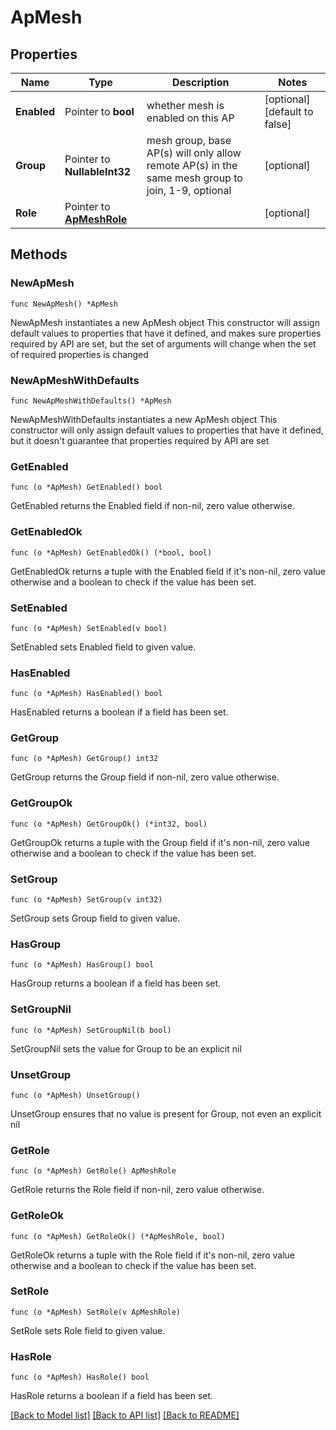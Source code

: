 # ApMesh

## Properties

Name | Type | Description | Notes
------------ | ------------- | ------------- | -------------
**Enabled** | Pointer to **bool** | whether mesh is enabled on this AP | [optional] [default to false]
**Group** | Pointer to **NullableInt32** | mesh group, base AP(s) will only allow remote AP(s) in the same mesh group to join, 1-9, optional | [optional] 
**Role** | Pointer to [**ApMeshRole**](ApMeshRole.md) |  | [optional] 

## Methods

### NewApMesh

`func NewApMesh() *ApMesh`

NewApMesh instantiates a new ApMesh object
This constructor will assign default values to properties that have it defined,
and makes sure properties required by API are set, but the set of arguments
will change when the set of required properties is changed

### NewApMeshWithDefaults

`func NewApMeshWithDefaults() *ApMesh`

NewApMeshWithDefaults instantiates a new ApMesh object
This constructor will only assign default values to properties that have it defined,
but it doesn't guarantee that properties required by API are set

### GetEnabled

`func (o *ApMesh) GetEnabled() bool`

GetEnabled returns the Enabled field if non-nil, zero value otherwise.

### GetEnabledOk

`func (o *ApMesh) GetEnabledOk() (*bool, bool)`

GetEnabledOk returns a tuple with the Enabled field if it's non-nil, zero value otherwise
and a boolean to check if the value has been set.

### SetEnabled

`func (o *ApMesh) SetEnabled(v bool)`

SetEnabled sets Enabled field to given value.

### HasEnabled

`func (o *ApMesh) HasEnabled() bool`

HasEnabled returns a boolean if a field has been set.

### GetGroup

`func (o *ApMesh) GetGroup() int32`

GetGroup returns the Group field if non-nil, zero value otherwise.

### GetGroupOk

`func (o *ApMesh) GetGroupOk() (*int32, bool)`

GetGroupOk returns a tuple with the Group field if it's non-nil, zero value otherwise
and a boolean to check if the value has been set.

### SetGroup

`func (o *ApMesh) SetGroup(v int32)`

SetGroup sets Group field to given value.

### HasGroup

`func (o *ApMesh) HasGroup() bool`

HasGroup returns a boolean if a field has been set.

### SetGroupNil

`func (o *ApMesh) SetGroupNil(b bool)`

 SetGroupNil sets the value for Group to be an explicit nil

### UnsetGroup
`func (o *ApMesh) UnsetGroup()`

UnsetGroup ensures that no value is present for Group, not even an explicit nil
### GetRole

`func (o *ApMesh) GetRole() ApMeshRole`

GetRole returns the Role field if non-nil, zero value otherwise.

### GetRoleOk

`func (o *ApMesh) GetRoleOk() (*ApMeshRole, bool)`

GetRoleOk returns a tuple with the Role field if it's non-nil, zero value otherwise
and a boolean to check if the value has been set.

### SetRole

`func (o *ApMesh) SetRole(v ApMeshRole)`

SetRole sets Role field to given value.

### HasRole

`func (o *ApMesh) HasRole() bool`

HasRole returns a boolean if a field has been set.


[[Back to Model list]](../README.md#documentation-for-models) [[Back to API list]](../README.md#documentation-for-api-endpoints) [[Back to README]](../README.md)


